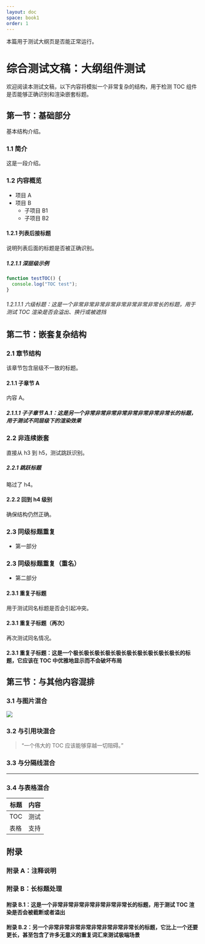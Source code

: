 ```yaml
---
layout: doc
space: book1
order: 1
---
```


本篇用于测试大纲页是否能正常运行。

# 综合测试文稿：大纲组件测试

欢迎阅读本测试文稿，以下内容将模拟一个非常复杂的结构，用于检测 TOC 组件是否能够正确识别和渲染嵌套标题。

## 第一节：基础部分

基本结构介绍。

### 1.1 简介

这是一段介绍。

### 1.2 内容概览

- 项目 A
- 项目 B
  - 子项目 B1
  - 子项目 B2

#### 1.2.1 列表后接标题

说明列表后面的标题是否被正确识别。

##### 1.2.1.1 深层级示例

```js
function testTOC() {
  console.log("TOC test");
}
````

###### 1.2.1.1.1 六级标题：这是一个非常非常非常非常非常非常非常非常长的标题，用于测试 TOC 渲染是否会溢出、换行或被遮挡

## 第二节：嵌套复杂结构

### 2.1 章节结构

该章节包含层级不一致的标题。

#### 2.1.1 子章节 A

内容 A。

##### 2.1.1.1 子子章节 A.1：这是另一个非常非常非常非常非常非常非常非常长的标题，用于测试不同层级下的渲染效果

### 2.2 非连续嵌套

直接从 h3 到 h5，测试跳跃识别。

##### 2.2.1 跳跃标题

略过了 h4。

#### 2.2.2 回到 h4 级别

确保结构仍然正确。

### 2.3 同级标题重复

* 第一部分

### 2.3 同级标题重复（重名）

* 第二部分

#### 2.3.1 重复子标题

用于测试同名标题是否会引起冲突。

#### 2.3.1 重复子标题（再次）

再次测试同名情况。

#### 2.3.1 重复子标题：这是一个极长极长极长极长极长极长极长极长极长极长的标题，它应该在 TOC 中优雅地显示而不会破坏布局

## 第三节：与其他内容混排

### 3.1 与图片混合

![](https://dummyimage.com/600x200/ccc/000\&text=TOC+Test+Image)

### 3.2 与引用块混合

> “一个伟大的 TOC 应该能够穿越一切阻碍。”

### 3.3 与分隔线混合

---

### 3.4 与表格混合

| 标题  | 内容 |
| --- | -- |
| TOC | 测试 |
| 表格  | 支持 |

## 附录

### 附录 A：注释说明

<!-- 这是一段注释，不应被 TOC 识别 -->

### 附录 B：长标题处理

#### 附录 B.1：这是一个非常非常非常非常非常非常非常长的标题，用于测试 TOC 渲染是否会被截断或者溢出

#### 附录 B.2：另一个非常非常非常非常非常非常非常非常长的标题，它比上一个还要更长，甚至包含了许多无意义的重复词汇来测试极端场景

